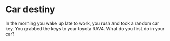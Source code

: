 # Car destiny
In the morning you wake up late to work, you rush and took a random car key. You grabbed the keys to your toyota RAV4. What do you first do in your car?

